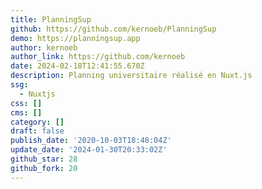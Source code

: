 ```yaml
---
title: PlanningSup
github: https://github.com/kernoeb/PlanningSup
demo: https://planningsup.app
author: kernoeb
author_link: https://github.com/kernoeb
date: 2024-02-18T12:41:55.670Z
description: Planning universitaire réalisé en Nuxt.js
ssg:
  - Nuxtjs
css: []
cms: []
category: []
draft: false
publish_date: '2020-10-03T18:48:04Z'
update_date: '2024-01-30T20:33:02Z'
github_star: 28
github_fork: 20
---
```

